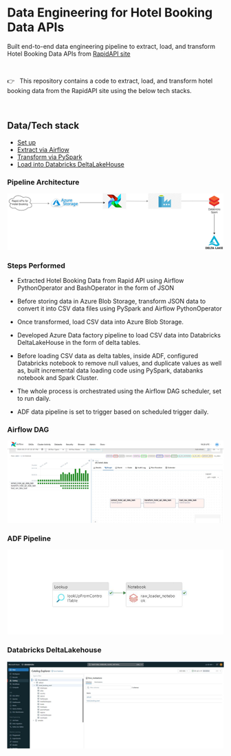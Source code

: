 # Data Engineering for Hotel Booking Data APIs

Built end-to-end data engineering pipeline to extract, load, and transform Hotel Booking Data APIs from [RapidAPI site](https://rapidapi.com/tipsters/api/booking-com/)

<br>

👉 &nbsp; This repository contains a code to extract, load, and transform hotel booking data from the RapidAPI site using the below tech stacks.

<br>

## Data/Tech stack

- [Set up](#setup)
- [Extract via Airflow](#extract-via-airbyte)
- [Transform via PySpark](#transform-via-dbt-cloud)
- [Load into Databricks DeltaLakeHouse](https://www.databricks.com/product/data-lakehouse)

### Pipeline Architecture

![alt text](https://github.com/abhijitmorye/DE-ELT_Hotel_Booking/blob/main/img/architecture.drawio.png?raw=true)

### Steps Performed

- Extracted Hotel Booking Data from Rapid API using Airflow PythonOperator and BashOperator in the form of JSON

- Before storing data in Azure Blob Storage, transform JSON data to convert it into CSV data files using PySpark and Airflow PythonOperator

- Once transformed, load CSV data into Azure Blob Storage.

- Developed Azure Data factory pipeline to load CSV data into Databricks DeltaLakeHouse in the form of delta tables.

- Before loading CSV data as delta tables, inside ADF, configured Databricks notebook to remove null values, and duplicate values as well as, built incremental data loading code using PySpark, databanks notebook and Spark Cluster.

- The whole process is orchestrated using the Airflow DAG scheduler, set to run daily.

- ADF data pipeline is set to trigger based on scheduled trigger daily.

### Airflow DAG

![alt text](https://github.com/abhijitmorye/DE-ELT_Hotel_Booking/blob/main/img/airflow_DAG.JPG?raw=true)

### ADF Pipeline

![alt text](https://github.com/abhijitmorye/DE-ELT_Hotel_Booking/blob/main/img/ADF_pipeline.JPG?raw=true)

### Databricks DeltaLakehouse

![alt text](https://github.com/abhijitmorye/DE-ELT_Hotel_Booking/blob/main/img/Deltalakehouse.JPG?raw=true)
